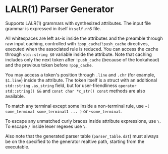 # LALR(1) Parser Generator

Supports LALR(1) grammars with synthesized attributes. The input file grammar is expressed in itself in `self.nh5` file.

All whitespaces are left as-is inside the attributes and the preamble through raw input caching, controlled with `!pop_cache`/`!push_cache` directives, executed when the associated rule is reduced. You can access the cache through `std::string $0` variable inside the attribute.
Note that caching includes only the next token after `!push_cache` (because of the lookahead) and the previous token before `!pop_cache`.

You may access a token's position through `.line` and `.chr` (for example, `$1.line`) inside the attribute. The token itself is a struct with an additional `std::string` `.as_string` field, but for user-friendliness `operator std::string() &&` and `const char *c_str() const` methods are also available.

To match any terminal except some inside a non-terminal rule, use `~( some_terminal some_terminal1 ... )` or `~some_terminal`.

To escape any unmatched curly braces inside attribute expressions, use `\`. To escape `/` inside lexer regexes use `\`.

Also note that the generated parser table (`parser_table.dat`) must always be on the specified to the generator realtive path, starting from the executable.
